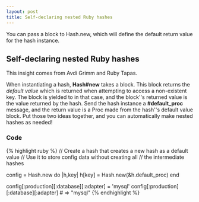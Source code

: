 ```yaml
---
layout: post
title: Self-declaring nested Ruby hashes
---
```


<div class="message">
You can pass a block to Hash.new, which will define the default return value for the hash instance.
</div>

## Self-declaring nested Ruby hashes

This insight comes from Avdi Grimm and Ruby Tapas.

When instantiating a hash, **Hash#new** takes a block. This block returns the _default value_ which is returned
when attempting to access a
non-existent key. The block is yielded to in that case, and the block''s returned value
is the value returned by the hash. Send the hash instance a **#default_proc** message, and the
return value is a Proc made from the hash''s default value block. Put those two ideas together, and you can
automatically make nested hashes as needed!

### Code

{% highlight ruby %}
// Create a hash that creates a new hash as a default value
// Use it to store config data without creating all 
// the intermediate hashes

config = Hash.new do |h,key|
  h[key] = Hash.new(&h.default_proc)
end

config[:production][:database][:adapter] = 'mysql'
config[:production][:database][:adapter] # => "mysql"
{% endhighlight %}

